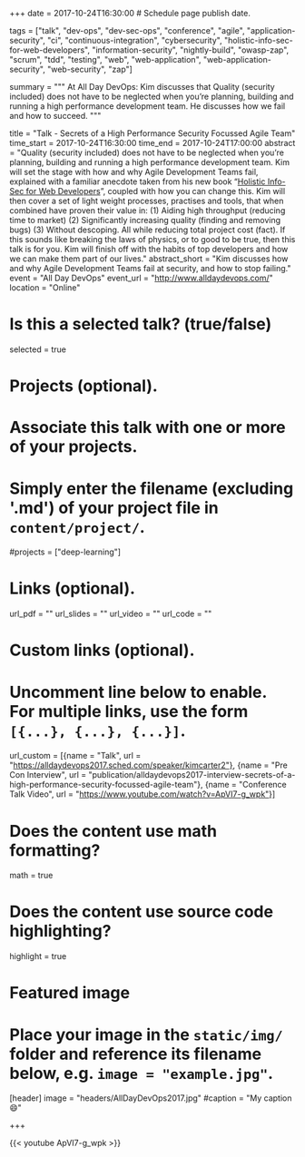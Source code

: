 +++
date = 2017-10-24T16:30:00  # Schedule page publish date.

tags = ["talk", "dev-ops", "dev-sec-ops", "conference", "agile", "application-security", "ci", "continuous-integration", "cybersecurity", "holistic-info-sec-for-web-developers", "information-security", "nightly-build", "owasp-zap", "scrum", "tdd", "testing", "web", "web-application", "web-application-security", "web-security", "zap"]

summary = """
At All Day DevOps: Kim discusses that Quality (security included) does not have to be neglected when you’re planning, building and running a high performance development team. He discusses how we fail and how to succeed.
"""

title = "Talk - Secrets of a High Performance Security Focussed Agile Team"
time_start = 2017-10-24T16:30:00
time_end = 2017-10-24T17:00:00
abstract = "Quality (security included) does not have to be neglected when you’re planning, building and running a high performance development team. Kim will set the stage with how and why Agile Development Teams fail, explained with a familiar anecdote taken from his new book “[Holistic Info-Sec for Web Developers](https://f0.holisticinfosecforwebdevelopers.com/)”, coupled with how you can change this. Kim will then cover a set of light weight processes, practises and tools, that when combined have proven their value in: (1) Aiding high throughput (reducing time to market) (2) Significantly increasing quality (finding and removing bugs) (3) Without descoping. All while reducing total project cost (fact). If this sounds like breaking the laws of physics, or to good to be true, then this talk is for you. Kim will finish off with the habits of top developers and how we can make them part of our lives."
abstract_short = "Kim discusses how and why Agile Development Teams fail at security, and how to stop failing."
event = "All Day DevOps"
event_url = "http://www.alldaydevops.com/"
location = "Online"

# Is this a selected talk? (true/false)
selected = true

# Projects (optional).
#   Associate this talk with one or more of your projects.
#   Simply enter the filename (excluding '.md') of your project file in `content/project/`.
#projects = ["deep-learning"]

# Links (optional).
url_pdf = ""
url_slides = ""
url_video = ""
url_code = ""

# Custom links (optional).
#   Uncomment line below to enable. For multiple links, use the form `[{...}, {...}, {...}]`.
url_custom = [{name = "Talk", url = "https://alldaydevops2017.sched.com/speaker/kimcarter2"}, {name = "Pre Con Interview", url = "publication/alldaydevops2017-interview-secrets-of-a-high-performance-security-focussed-agile-team"}, {name = "Conference Talk Video", url = "https://www.youtube.com/watch?v=ApVI7-g_wpk"}]


# Does the content use math formatting?
math = true

# Does the content use source code highlighting?
highlight = true

# Featured image
# Place your image in the `static/img/` folder and reference its filename below, e.g. `image = "example.jpg"`.
[header]
image = "headers/AllDayDevOps2017.jpg"
#caption = "My caption :smile:"

+++

{{< youtube ApVI7-g_wpk >}}

<br>

